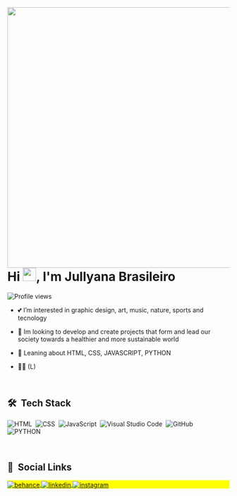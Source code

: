 
<img align="right" height="590em" src="https://raw.githubusercontent.com/gist/jullyanabrasileiro/119a1239bdff114dc60b7882be0de950/raw/8eadcca820aabd70d8d9cf91b4b68401f485dab2/jullyanabrasileiro-readme.svg"/>

<h1 align="left">Hi <img src="https://raw.githubusercontent.com/kaueMarques/kaueMarques/master/hi.gif" width="30px">, I'm Jullyana Brasileiro</h1>

<p align="left"> <img src="https://komarev.com/ghpvc/?username=maykbrito&color=yellow" alt="Profile views" /> </p>


- 💕 I’m interested in graphic design, art, music, nature, sports and tecnology

- 💬 Im looking to develop and create projects that form and lead our society towards a healthier and more sustainable world

- 📌 Leaning about HTML, CSS, JAVASCRIPT, PYTHON

- 🏳‍🌈 (L)

<br>

## 🛠 &nbsp;Tech Stack

![HTML](https://img.shields.io/badge/-HTML-05122A?style=flat&logo=HTML5)&nbsp;
![CSS](https://img.shields.io/badge/-CSS-05122A?style=flat&logo=CSS3&logoColor=1572B6)&nbsp;
![JavaScript](https://img.shields.io/badge/-JavaScript-05122A?style=flat&logo=javascript)&nbsp;
![Visual Studio Code](https://img.shields.io/badge/-Visual%20Studio%20Code-05122A?style=flat&logo=visual-studio-code&logoColor=007ACC)&nbsp;
![GitHub](https://img.shields.io/badge/-GitHub-05122A?style=flat&logo=github)&nbsp;
![PYTHON](https://img.shields.io/badge/-PYTHON-05122A?style=flat&logo=PYTHON)&nbsp;
<!-- ![React](https://img.shields.io/badge/-React-05122A?style=flat&logo=react)&nbsp; -->
<!-- ![Git](https://img.shields.io/badge/-Git-05122A?style=flat&logo=git)&nbsp; -->
<!-- ![Node.js](https://img.shields.io/badge/-Node.js-05122A?style=flat&logo=node.js)&nbsp; -->
<!-- ![Markdown](https://img.shields.io/badge/-Markdown-05122A?style=flat&logo=markdown)&nbsp;  -->

<!-- ![PostgreSQL](https://img.shields.io/badge/-PostgreSQL-05122A?style=flat&logo=postgresql)&nbsp;  -->
<!-- ![SQLite](https://img.shields.io/badge/-SQLite-05122A?style=flat&logo=sqlite)&nbsp;  -->

<br>

## 📱 &nbsp;Social Links

<p align="left" style="background:yellow">
<a href="https://www.behance.net/jullyanabrasileiro" target="_blank">
  <img align="center" src="https://img.shields.io/badge/-jullyanabrasileiro-05122A?style=flat&logo=behance" alt="behance"/>  
</a>
<a href="https://www.linkedin.com/in/jullyana-brasileiro/" target="_blank">
  <img align="center" src="https://img.shields.io/badge/-jullyanabrasileiro-05122A?style=flat&logo=linkedin" alt="linkedin"/>
</a>
<a href="https://www.instagram.com/jullyanabrasileiro/" target="_blank">
 <img align="center" src="https://img.shields.io/badge/-jullyanabrasileiro-05122A?style=flat&logo=instagram" alt="instagram"/>

<!-- 
## ⚙️ &nbsp;GitHub Analytics

<p align="left">
<img width="530em" src="https://github-readme-stats.vercel.app/api?username=maykbrito&show_icons=true&theme=vision-friendly-dark" alt="maykbrito's stats"/>
<img width="530em" src="https://github-readme-stats.vercel.app/api/top-langs/?username=maykbrito&layout=compact&theme=vision-friendly-dark" alt="maykbrito's most languages"/>
</p>

<br><br>

## 👨🏽‍🦲 &nbsp;Social Links

<p align="left" style="background:yellow">
<a href="https://codepen.io/maykbrito" target="_blank">
  <img align="center" src="https://img.shields.io/badge/-maykbrito-05122A?style=flat&logo=codepen" alt="codepen"/>
</a>
<a href="https://twitter.com/maykbrito" target="_blank">
  <img align="center" src="https://img.shields.io/badge/-maykbrito-05122A?style=flat&logo=twitter" alt="twitter"/>  
</a>
<a href="https://linkedin.com/in/maykbrito" target="_blank">
  <img align="center" src="https://img.shields.io/badge/-maykbrito-05122A?style=flat&logo=linkedin" alt="linkedin"/>
</a>
<a href="https://instagram.com/maykbrito" target="_blank">
 <img align="center" src="https://img.shields.io/badge/-maykbrito-05122A?style=flat&logo=instagram" alt="instagram"/>
</a>
<a href="https://youtube.com/maykbrito" target="_blank">
 <img align="center" src="https://img.shields.io/badge/-maykbrito-05122A?style=flat&logo=youtube" alt="youtube"/>
</a>
</p>

<img width="500em" src="https://github-readme-twitter-gazf.vercel.app/api?id=maykbrito&layout=wide&show_reply=off&show_retweet=off" />
-->

<!--
**maykbrito/maykbrito** is a ✨ _special_ ✨ repository because its `README.md` (this file) appears on your GitHub profile.

Here are some ideas to get you started:

- 🔭 I’m currently working on ...
- 🌱 I’m currently learning ...
- 👯 I’m looking to collaborate on ...
- 🤔 I’m looking for help with ...
- 💬 Ask me about ...
- 📫 How to reach me: ...
- 😄 Pronouns: ...
- ⚡ Fun fact: ...
-->
